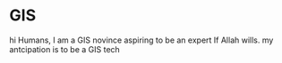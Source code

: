 # GIS

hi Humans, I am a GIS novince aspiring to be an expert If Allah wills.  my antcipation is to be a GIS tech 

